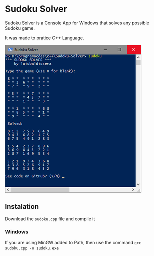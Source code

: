 # Sudoku Solver

 Sudoku Solver is a Console App for Windows that solves any possible Sudoku game.

 It was made to pratice C++ Language.

 ![alt text](./assets/screenshot2.png?raw=true "Screenshot")

## Instalation

Download the `sudoku.cpp` file and compile it

### Windows
If you are using MinGW added to Path, then use the command `gcc sudoku.cpp -o sudoku.exe`
